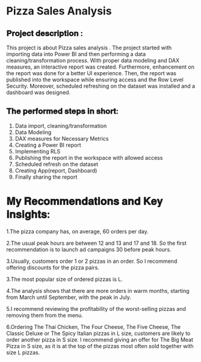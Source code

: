 # Pizza Sales Analysis

## 𝐏𝐫𝐨𝐣𝐞𝐜𝐭 𝐝𝐞𝐬𝐜𝐫𝐢𝐩𝐭𝐢𝐨𝐧 :
This project is about Pizza sales analysis . The project started with importing data into Power BI and then performing a data cleaning/transformation process. With proper data modeling and DAX measures, an interactive report was created. Furthermore, enhancement on the report was done for a better UI experience. Then, the report was published into the workspace while ensuring access and the Row Level Security. Moreover, scheduled refreshing on the dataset was installed and a dashboard was designed.
## 𝐓𝐡𝐞 𝐩𝐞𝐫𝐟𝐨𝐫𝐦𝐞𝐝 𝐬𝐭𝐞𝐩𝐬 𝐢𝐧 𝐬𝐡𝐨𝐫𝐭:
1. Data import, cleaning/transformation
2. Data Modeling
3. DAX measures for Necessary Metrics
4. Creating a Power BI report
5. Implementing RLS
6. Publishing the report in the workspace with allowed access
7. Scheduled refresh on the dataset
8. Creating App(report, Dashboard)
9. Finally sharing the report

# 𝐌𝐲 𝐑𝐞𝐜𝐨𝐦𝐦𝐞𝐧𝐝𝐚𝐭𝐢𝐨𝐧𝐬 𝐚𝐧𝐝 𝐊𝐞𝐲 𝐢𝐧𝐬𝐢𝐠𝐡𝐭𝐬: 

1.The pizza company has, on average, 60 orders per day.

2.The usual peak hours are between 12 and 13 and 17 and 18. So the first recommendation is to launch ad campaigns 30 before peak hours.

3.Usually, customers order 1 or 2 pizzas in an order. So I recommend offering discounts for the pizza pairs.

3.The most popular size of ordered pizzas is L.

4.The analysis shows that there are more orders in warm months, starting from March until September, with the peak in July.

5.I recommend reviewing the profitability of the worst-selling pizzas and removing them from the menu.

6.Ordering The Thai Chicken, The Four Cheese, The Five Cheese, The Classic Deluxe or The Spicy Italian pizzas in L size, customers are likely to order another pizza in S size. I recommend giving an offer for The Big Meat Pizza in S size, as it is at the top of the pizzas most often sold together with size L pizzas.
